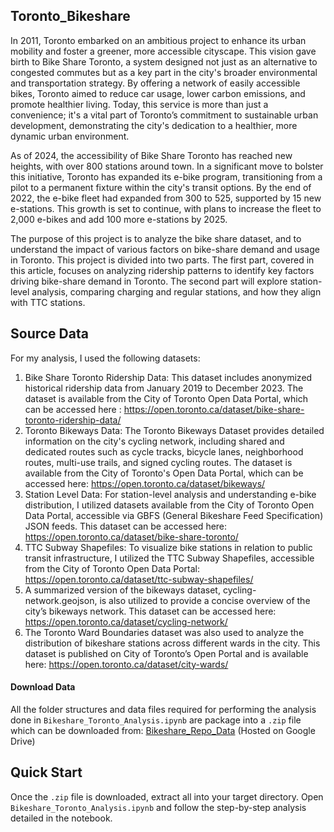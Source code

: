 ## Toronto_Bikeshare
In 2011, Toronto embarked on an ambitious project to enhance its urban mobility and foster a greener, more accessible cityscape. This vision gave birth to Bike Share Toronto, a system designed not just as an alternative to congested commutes but as a key part in the city's broader environmental and transportation strategy. By offering a network of easily accessible bikes, Toronto aimed to reduce car usage, lower carbon emissions, and promote healthier living. Today, this service is more than just a convenience; it's a vital part of Toronto’s commitment to sustainable urban development, demonstrating the city's dedication to a healthier, more dynamic urban environment. 


As of 2024, the accessibility of Bike Share Toronto has reached new heights, with over 800 stations around town. In a significant move to bolster this initiative, Toronto has expanded its e-bike program, transitioning from a pilot to a permanent fixture within the city's transit options. By the end of 2022, the e-bike fleet had expanded from 300 to 525, supported by 15 new e-stations. This growth is set to continue, with plans to increase the fleet to 2,000 e-bikes and add 100 more e-stations by 2025.


The purpose of this project is to analyze the bike share dataset, and to understand the impact of various factors on bike-share demand and usage in Toronto. This project is divided into two parts. The first part, covered in this article, focuses on analyzing ridership patterns to identify key factors driving bike-share demand in Toronto. The second part will explore station-level analysis, comparing charging and regular stations, and how they align with TTC stations.

## Source Data
For my analysis, I used the following datasets:
1. Bike Share Toronto Ridership Data: This dataset includes anonymized historical ridership data from January 2019 to December 2023. The dataset is available from the City of Toronto Open Data Portal, which can be accessed here : https://open.toronto.ca/dataset/bike-share-toronto-ridership-data/
2. Toronto Bikeways Data: The Toronto Bikeways Dataset provides detailed information on the city's cycling network, including shared and dedicated routes such as cycle tracks, bicycle lanes, neighborhood routes, multi-use trails, and signed cycling routes. The dataset is available from the City of Toronto's Open Data Portal, which can be accessed here: https://open.toronto.ca/dataset/bikeways/
3. Station Level Data: For station-level analysis and understanding e-bike distribution, I utilized datasets available from the City of Toronto Open Data Portal, accessible via GBFS (General Bikeshare Feed Specification) JSON feeds. This dataset can be accessed here: https://open.toronto.ca/dataset/bike-share-toronto/
4. TTC Subway Shapefiles: To visualize bike stations in relation to public transit infrastructure, I utilized the TTC Subway Shapefiles, accessible from the City of Toronto Open Data Portal: https://open.toronto.ca/dataset/ttc-subway-shapefiles/
5. A summarized version of the bikeways dataset, cycling-network.geojson, is also utilized to provide a concise overview of the city’s bikeways network. This dataset can be accessed here: https://open.toronto.ca/dataset/cycling-network/
6. The Toronto Ward Boundaries dataset was also used to analyze the distribution of bikeshare stations across different wards in the city. This dataset is published on City of Toronto’s Open Portal and is available here: https://open.toronto.ca/dataset/city-wards/


#### Download Data
All the folder structures and data files required for performing the analysis done in `Bikeshare_Toronto_Analysis.ipynb` are package into a `.zip` file which can be downloaded from: [Bikeshare_Repo_Data](https://drive.google.com/drive/folders/1qUo-JQse1EKDvcAJHuVGsQ7ETDS3x0m8?usp=sharing) (Hosted on Google Drive)


## Quick Start
Once the `.zip` file is downloaded, extract all into your target directory. Open `Bikeshare_Toronto_Analysis.ipynb` and follow the step-by-step analysis detailed in the notebook.
